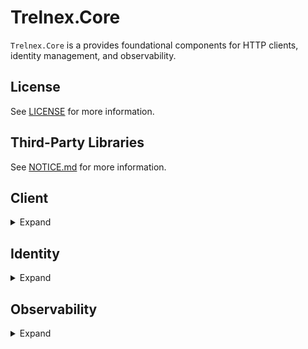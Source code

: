 # Trelnex.Core

`Trelnex.Core` is a provides foundational components for HTTP clients, identity management, and observability.

## License

See [LICENSE](LICENSE) for more information.

## Third-Party Libraries

See [NOTICE.md](NOTICE.md) for more information.

## Client

<details>

<summary>Expand</summary>

&nbsp;

The `Trelnex.Core.Client` namespace simplifies HTTP client operations with a focus on:

- Type-safe HTTP requests and responses
- Standardized error handling
- HTTP header management
- URI manipulation

### Components

#### BaseClient

`BaseClient` is an abstract base class for building HTTP clients:

- Type-safe HTTP method implementations (GET, POST, PUT, PATCH, DELETE)
- JSON serialization and deserialization
- Standardized error handling and status code processing
- Header management
- Streamlined request and response pipeline

Usage example:
```csharp
public class MyApiClient : BaseClient
{
    public MyApiClient(HttpClient httpClient) : base(httpClient)
    {
    }

    public async Task<ResponseModel> GetResourceAsync(string id)
    {
        var uri = BaseAddress.AppendPath($"resources/{id}");
        return await Get<ResponseModel>(uri);
    }
}
```

#### Error Handling

The `BaseClient` provides standardized error handling through:

- HTTP status code processing
- Custom error handler support via delegates
- Exception throwing with `HttpStatusCodeException` for non-success status codes

#### HeadersExtensions

Extension methods for HTTP headers:

- `AddAuthorizationHeader(string authorizationHeader)`: Adds an authorization header to an HTTP request

#### UriExtensions

Extension methods for the `Uri` class that simplify URL manipulation:

- `AppendPath(string path)`: Safely appends a path segment to a URI
- `AddQueryString(string key, string value)`: Adds or appends a query string parameter to a URI

### Best Practices

When using these components:

1. Derive from `BaseClient` to build service-specific clients
2. Leverage the type-safe HTTP methods for request and response handling
3. Implement custom error handlers for service-specific error responses
4. Use the extension methods to add headers and manipulate URIs

</details>

## Identity

<details>

<summary>Expand</summary>

&nbsp;

The `Trelnex.Core.Identity` namespace offers a flexible and provider-agnostic approach to handling authentication credentials, access tokens, and token health monitoring. This design allows applications to work with different authentication providers (like AWS, Azure, or custom providers) through a unified interface.

### Components

#### AccessToken

The `AccessToken` class represents an authentication token that can be used to access secured resources:

- `Token`: The actual token string value
- `TokenType`: Identifies the token type (e.g., "Bearer")
- `ExpiresOn`: Timestamp when the token expires
- `RefreshOn`: Optional timestamp indicating when the token should be refreshed
- `GetAuthorizationHeader()`: Utility method that formats the token for use in HTTP headers

#### ICredential

The `ICredential` interface defines the contract for obtaining access tokens:

- `GetAccessToken(string scope)`: Retrieves an access token for the specified scope

#### ICredentialProvider

The `ICredentialProvider` interface is the primary entry point for obtaining credentials:

- `Name`: Gets the name of the credential provider
- `GetAccessTokenProvider(string scope)`: Returns an access token provider for the specified scope
- `GetStatus()`: Retrieves the current status of the credential

The generic variant `ICredentialProvider<TCredential>` extends this interface with:

- `GetCredential()`: Returns the specific credential type (e.g., AWS credentials, Azure credentials)

#### AccessTokenProvider

The `AccessTokenProvider<TClient>` implements `IAccessTokenProvider<TClient>` to provide:

- `Scope`: The scope of the access token
- `GetAccessToken()`: Returns the access token for the configured scope
- `Create()`: Factory method to create and warm up an access token provider

#### Health & Status Monitoring

The Identity system includes components for monitoring credential health:

- `AccessTokenHealth`: An enum indicating if a token is `Valid` or `Expired`
- `AccessTokenStatus`: Records the health, scopes, expiration, and additional metadata for a token
- `CredentialStatus`: Collects the status of multiple access tokens for a credential

#### Exception Handling

- `AccessTokenUnavailableException`: Thrown when an access token cannot be obtained

### Integration with Cloud Providers

The Identity system serves as the foundation for provider-specific implementations:

- `Trelnex.Core.Amazon/Identity`: AWS-specific credential providers
- `Trelnex.Core.Azure/Identity`: Azure-specific credential providers

### Usage Example

```csharp
// Get a credential provider (implementation varies by cloud provider)
var credentialProvider = serviceProvider.GetRequiredService<ICredentialProvider>();

// Get an access token provider for the specified scope
var tokenProvider = credentialProvider.GetAccessTokenProvider("https://api.example.com/.default");

// Use the token provider to get an access token
var token = tokenProvider.GetAccessToken();

// Use the token in an HTTP request
httpClient.DefaultRequestHeaders.Authorization = new AuthenticationHeaderValue(token.TokenType, token.Token);
```

### Health Monitoring

The Identity system supports health checks to monitor the status of credentials:

```csharp
// Get the status of a credential
var status = credentialProvider.GetStatus();

// Check if all tokens are valid
bool allValid = status.Statuses.All(s => s.Health == AccessTokenHealth.Valid);
```

This enables applications to proactively detect and respond to authentication issues before they cause failures.

</details>

## Observability

<details>

<summary>Expand</summary>

&nbsp;

The `Trelnex.Core.Observability` namespace provides attributes and functionality for implementing distributed tracing in applications.

### Components

#### TraceMethodAttribute

`TraceMethodAttribute` is an attribute that enables automatic method-level tracing. When applied to a method, it creates and manages an [Activity](https://learn.microsoft.com/en-us/dotnet/api/system.diagnostics.activity) that tracks the method's execution in the context of distributed tracing.

Features:

- Creates Activities that integrate with OpenTelemetry
- Supports customizing the ActivitySource name
- Automatically names Activities based on class and method name
- Handles exceptions by marking Activities with error status
- Thread-safe Activity source management

Example Usage:
```csharp
[TraceMethod]
public void ProcessOrder(int orderId)
{
    // Method will be automatically traced
    // ...
}

[TraceMethod(sourceName: "CustomSource")]
public void ImportantOperation()
{
    // Method will be traced with a custom source name
    // ...
}
```

#### TraceParameterAttribute

`TraceParameterAttribute` allows marking specific method parameters to be included in the trace. When used in conjunction with `TraceMethodAttribute`, this attribute identifies which parameters should be captured as tags in the Activity.

Example Usage:
```csharp
[TraceMethod]
public void ProcessPayment(
    [TraceParameter] string transactionId,
    [TraceParameter] decimal amount,
    CreditCardInfo cardInfo) // Not traced for security reasons
{
    // Only transactionId and amount will be added to the trace
    // cardInfo is not traced as it may contain sensitive information
    // ...
}
```

### Integration with Trelnex.Core.Api

The Observability components are designed to work seamlessly with the OpenTelemetry configuration in Trelnex.Core.Api. The Core.Api project provides:

- Configuration for Prometheus metrics
- OpenTelemetry service setup
- Activity source registration
- Integration with Serilog for logging

### PostSharp Integration

The tracing implementation uses [PostSharp](https://www.postsharp.net/) to apply method boundary aspects, which enables the automatic tracing without manual instrumentation in each method.

### Best Practices

1. Use `TraceMethodAttribute` for important methods that provide business value when traced
2. Use `TraceParameterAttribute` only on non-sensitive parameters to avoid exposing secrets
3. Consider performance impact when tracing high-frequency methods
4. Configure appropriate sampling in production environments
